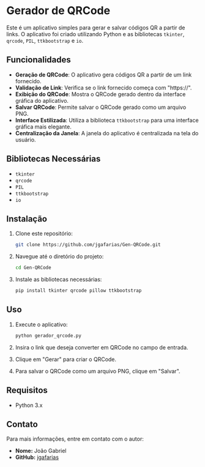 # Gerador de QRCode

Este é um aplicativo simples para gerar e salvar códigos QR a partir de links. O aplicativo foi criado utilizando Python e as bibliotecas `tkinter`, `qrcode`, `PIL`, `ttkbootstrap` e `io`.

## Funcionalidades

- **Geração de QRCode**: O aplicativo gera códigos QR a partir de um link fornecido.
- **Validação de Link**: Verifica se o link fornecido começa com "https://".
- **Exibição do QRCode**: Mostra o QRCode gerado dentro da interface gráfica do aplicativo.
- **Salvar QRCode**: Permite salvar o QRCode gerado como um arquivo PNG.
- **Interface Estilizada**: Utiliza a biblioteca `ttkbootstrap` para uma interface gráfica mais elegante.
- **Centralização da Janela**: A janela do aplicativo é centralizada na tela do usuário.

## Bibliotecas Necessárias

- `tkinter`
- `qrcode`
- `PIL`
- `ttkbootstrap`
- `io`

## Instalação

1. Clone este repositório:
    ```bash
    git clone https://github.com/jgafarias/Gen-QRCode.git
    ```

2. Navegue até o diretório do projeto:
    ```bash
    cd Gen-QRCode
    ```

3. Instale as bibliotecas necessárias:
    ```bash
    pip install tkinter qrcode pillow ttkbootstrap
    ```

## Uso

1. Execute o aplicativo:
    ```bash
    python gerador_qrcode.py
    ```

2. Insira o link que deseja converter em QRCode no campo de entrada.

3. Clique em "Gerar" para criar o QRCode.

4. Para salvar o QRCode como um arquivo PNG, clique em "Salvar".

## Requisitos
- Python 3.x

## Contato

Para mais informações, entre em contato com o autor:

- **Nome:** João Gabriel
- **GitHub:** [jgafarias](https://github.com/jgafarias)
